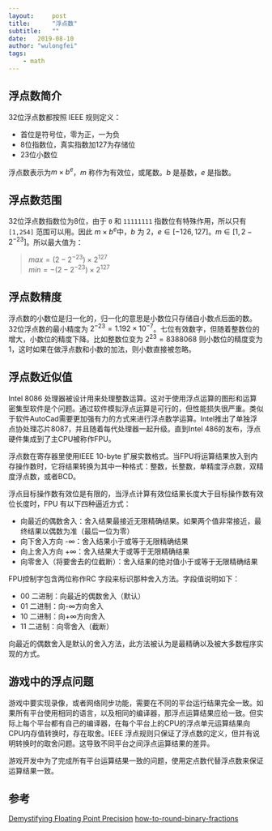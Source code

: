 ```yaml
---
layout:     post
title:      "浮点数"
subtitle:   "" 
date:   2019-08-10
author: "wulongfei"
tags:
    - math
---
```


## 浮点数简介
32位浮点数都按照 IEEE 规则定义：

* 首位是符号位，零为正，一为负
* 8位指数位，真实指数加127为存储位
* 23位小数位

浮点数表示为$m \times b^e$，$m$ 称作为有效位，或尾数。$b$ 是基数，$e$ 是指数。

## 浮点数范围
32位浮点数指数位为8位，由于 `0` 和 `11111111` 指数位有特殊作用，所以只有 `[1,254]` 范围可以用。因此 $m \times b^e$中，$b$ 为 $2$，$e\in[-126,127]$。$m\in[1, 2-{2^{-23}}]$。所以最大值为：

> $max = ({2-{2^{-23}}})\times{2^{127}}$  
> $min = -({2-{2^{-23}}})\times{2^{127}}$  

## 浮点数精度
浮点数的小数位是归一化的，归一化的意思是小数位只存储自小数点后面的数。32位浮点数的最小精度为 $2^{-23} = 1.192\times{10^{-7}}$。七位有效数字，但随着整数位的增大，小数位的精度下降。比如整数位变为 $2^{23}=8388068$ 则小数位的精度变为 $1$，这时如果在做浮点数和小数的加法，则小数直接被忽略。

## 浮点数近似值
Intel 8086 处理器被设计用来处理整数运算。这对于使用浮点运算的图形和运算密集型软件是个问题。通过软件模拟浮点运算是可行的，但性能损失很严重。类似于软件AutoCad需要更加强有力的方式来进行浮点数学运算。Intel推出了单独浮点协处理芯片8087，并且随着每代处理器一起升级。直到Intel 486的发布，浮点硬件集成到了主CPU被称作FPU。

浮点数在寄存器里使用IEEE 10-byte 扩展实数格式。当FPU将运算结果放入到内存操作数时，它将结果转换为其中一种格式：整数，长整数，单精度浮点数，双精度浮点数，或者BCD。

浮点目标操作数有效位是有限的，当浮点计算有效位结果长度大于目标操作数有效位长度时，FPU 有以下四种逼近方式：

* 向最近的偶数舍入：舍入结果最接近无限精确结果。如果两个值非常接近，最终结果以偶数为准（最后一位为零）
* 向下舍入方向 -∞：舍入结果小于或等于无限精确结果
* 向上舍入方向 +∞：舍入结果大于或等于无限精确结果
* 向零舍入（将要舍去的位截断）：舍入结果的绝对值小于或等于无限精确结果


FPU控制字包含两位称作RC 字段来标识那种舍入方法。字段值说明如下：

* 00 二进制：向最近的偶数舍入（默认）
* 01 二进制：向-∞方向舍入
* 10 二进制：向+∞方向舍入
* 11 二进制：向零舍入（截断）


向最近的偶数舍入是默认的舍入方法，此方法被认为是最精确以及被大多数程序实现的方式。

## 游戏中的浮点问题
游戏中要实现录像，或者网络同步功能，需要在不同的平台运行结果完全一致。如果所有平台使用相同的语言，以及相同的编译器，那浮点运算结果应给一致。但实际上每个平台都有自己的编译器，在每个平台上的CPU的浮点单元运算结果向CPU内存值转换时，存在取舍。IEEE 浮点规则只保证了浮点数的定义，但并有说明转换时的取舍问题。这导致不同平台之间浮点运算结果的差异。

游戏开发中为了完成所有平台运算结果一致的问题，使用定点数代替浮点数来保证运算结果一致。

## 参考
[Demystifying Floating Point Precision](https://blog.demofox.org/2017/11/21/floating-point-precision/)
[how-to-round-binary-fractions](https://blog.angularindepth.com/how-to-round-binary-fractions-625c8fa3a1af)